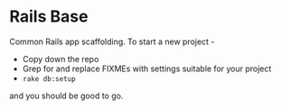 # Rails Base

Common Rails app scaffolding. To start a new project -

* Copy down the repo
* Grep for and replace FIXMEs with settings suitable for your project
* `rake db:setup`

and you should be good to go.
